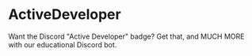 # ActiveDeveloper
Want the Discord "Active Developer" badge? Get that, and MUCH MORE with our educational Discord bot.
